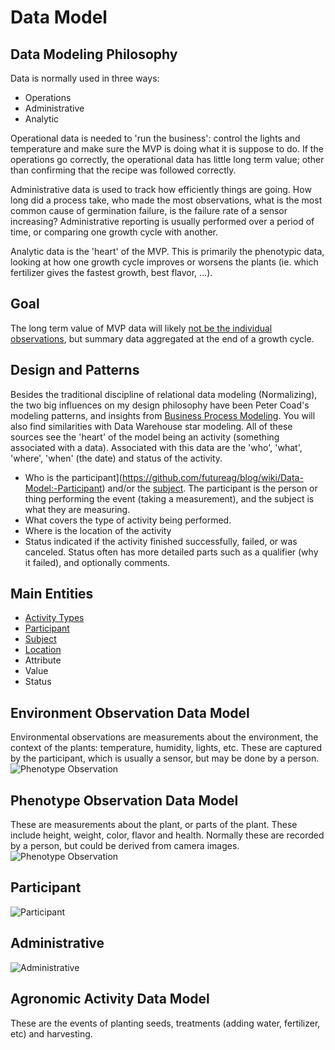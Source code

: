 # Data Model

## Data Modeling Philosophy
Data is normally used in three ways:
* Operations
* Administrative
* Analytic

Operational data is needed to 'run the business': control the lights and temperature and make sure the MVP is doing what it is suppose to do.  If the operations go correctly, the operational data has little long term value; other than confirming that the recipe was followed correctly.

Administrative data is used to track how efficiently things are going.  How long did a process take, who made the most observations, what is the most common cause of germination failure, is the failure rate of a sensor increasing?  Administrative reporting is usually performed over a period of time, or comparing one growth cycle with another.

Analytic data is the 'heart' of the MVP.  This is primarily the phenotypic data, looking at how one growth cycle improves or worsens the plants (ie. which fertilizer gives the fastest growth, best flavor, ...).

## Goal
The long term value of MVP data will likely [not be the individual observations](https://github.com/futureag/blog/wiki/Data-Model:-Goal), but summary data aggregated at the end of a growth cycle.

## Design and Patterns
Besides the traditional discipline of relational data modeling (Normalizing), the two big influences on my design philosophy have been Peter Coad's modeling patterns, and insights from [Business Process Modeling](https://github.com/futureag/blog/wiki/Business-Process-Modeling).  You will also find similarities with Data Warehouse star modeling.  All of these sources see the 'heart' of the model being an activity (something associated with a data).  Associated with this data are the 'who', 'what', 'where', 'when' (the date) and status of the activity.
* Who is the participant](https://github.com/futureag/blog/wiki/Data-Model:-Participant) and/or the [subject](https://github.com/futureag/blog/wiki/Data-Model:-Subject).  The participant is the person or thing performing the event (taking a measurement), and the subject is what they are measuring.
* What covers the type of activity being performed.
* Where is the location of the activity
* Status indicated if the activity finished successfully, failed, or was canceled.  Status often has more detailed parts such as a qualifier (why it failed), and optionally comments.

## Main Entities
* [Activity Types](https://github.com/futureag/blog/wiki/Data-Model:-Activity-Type)
* [Participant](https://github.com/futureag/blog/wiki/Data-Model:-Participant)
* [Subject](https://github.com/futureag/blog/wiki/Data-Model:-Subject)
* [Location](https://github.com/futureag/blog/wiki/Data-Model:-Location)
* Attribute
* Value
* Status

## Environment Observation Data Model
Environmental observations are measurements about the environment, the context of the plants: temperature, humidity, lights, etc.  These are captured by the participant, which is usually a sensor, but may be done by a person.
![Phenotype Observation](https://github.com/futureag/blog/blob/master/static/images/Environment_Observation.png)
## Phenotype Observation Data Model
These are measurements about the plant, or parts of the plant.  These include height, weight, color, flavor and health.   Normally these are recorded by a person, but could be derived from camera images.
![Phenotype Observation](https://github.com/futureag/blog/blob/master/static/images/Phenotype_Observation.png)

## Participant
![Participant](https://github.com/futureag/blog/blob/master/static/images/Participant.png)
## Administrative
![Administrative](https://github.com/futureag/blog/blob/master/static/images/Admin.png)
## Agronomic Activity Data Model
These are the events of planting seeds, treatments (adding water, fertilizer, etc) and harvesting.